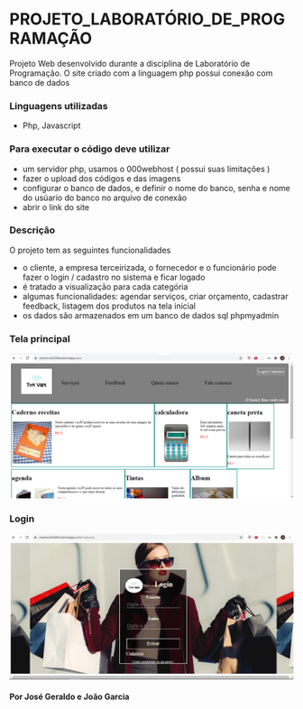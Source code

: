 # PROJETO_LABORATÓRIO_DE_PROGRAMAÇÃO
Projeto Web desenvolvido durante a disciplina de Laboratório de Programação. O site criado com a linguagem php possui conexão com banco de dados

### Linguagens utilizadas 
* Php, Javascript
### Para executar o código deve utilizar 
* um servidor php, usamos o 000webhost ( possui suas limitações )
* fazer o upload dos códigos e das imagens
* configurar o banco de dados, e definir o nome do banco, senha e nome do usúario do banco no arquivo de conexão
* abrir o link do site

### Descrição
O projeto tem as seguintes funcionalidades
* o cliente, a empresa terceirizada, o fornecedor e o funcionário pode fazer o login / cadastro no sistema e ficar logado
* é tratado a visualização para cada categória
* algumas funcionalidades: agendar serviços, criar orçamento, cadastrar feedback, listagem dos produtos na tela inicial
* os dados são armazenados em um banco de dados sql phpmyadmin

### Tela principal
![](IM_exc/IMG_lab_1.png)

### Login
![](IM_exc/IMG_lab_2.png)



#### Por José Geraldo e João Garcia
